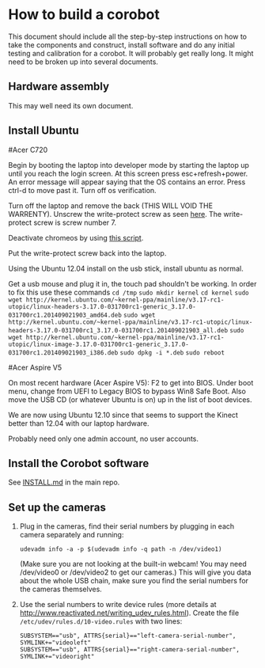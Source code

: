 # How to build a corobot

This document should include all the step-by-step instructions
on how to take the components and construct, install software
and do any initial testing and calibration for a corobot.  It
will probably get really long.  It might need to be broken up
into several documents.

## Hardware assembly

This may well need its own document.

## Install Ubuntu

#Acer C720

Begin by booting the laptop into developer mode by starting the laptop up until you reach the login screen.
At this screen press esc+refresh+power. An error message will appear saying that the 
OS contains an error. Press ctrl-d to move past it. Turn off os verification.

Turn off the laptop and remove the back (THIS WILL VOID THE WARRENTY).
Unscrew the write-protect screw as seen [here](http://www.chromium.org/_/rsrc/1381990807648/chromium-os/developer-information-for-chrome-os-devices/acer-c720-chromebook/c720-chromebook-annotated-innards.png). The write-protect screw is screw number 7.

Deactivate chromeos by using [this script](https://johnlewis.ie/custom-chromebook-firmware/rom-download/).

Put the write-protect screw back into the laptop.

Using the Ubuntu 12.04 install on the usb stick, install ubuntu as normal.

Get a usb mouse and plug it in, the touch pad shouldn't be working. In order to fix this use these commands
`cd /tmp`
`sudo mkdir kernel`
`cd kernel`
`sudo wget http://kernel.ubuntu.com/~kernel-ppa/mainline/v3.17-rc1-utopic/linux-headers-3.17.0-031700rc1-generic_3.17.0-031700rc1.201409021903_amd64.deb`
`sudo wget http://kernel.ubuntu.com/~kernel-ppa/mainline/v3.17-rc1-utopic/linux-headers-3.17.0-031700rc1_3.17.0-031700rc1.201409021903_all.deb`
`sudo wget http://kernel.ubuntu.com/~kernel-ppa/mainline/v3.17-rc1-utopic/linux-image-3.17.0-031700rc1-generic_3.17.0-031700rc1.201409021903_i386.deb`
`sudo dpkg -i *.deb`
`sudo reboot `

#Acer Aspire V5

On most recent hardware (Acer Aspire V5): F2 to get into BIOS.
Under boot menu, change from UEFI to Legacy BIOS to bypass Win8
Safe Boot.  Also move the USB CD (or whatever Ubuntu is on) up
in the list of boot devices.

We are now using Ubuntu 12.10 since that seems to support the Kinect better than 12.04 with our laptop hardware.

Probably need only one admin account, no user accounts.

## Install the Corobot software

See [INSTALL.md](https://github.com/corobotics/corobots/blob/master/INSTALL.md) in the main repo.

## Set up the cameras

1. Plug in the cameras, find their serial numbers by plugging in
   each camera separately and running:

    `udevadm info -a -p $(udevadm info -q path -n /dev/video1)`

   (Make sure you are not looking at the built-in webcam!  You may need /dev/video0 or /dev/video2 to get our cameras.)  This will give you data about the whole USB chain, make sure you find the serial numbers for the cameras themselves.
      
2. Use the serial numbers to write device rules
   (more details at <http://www.reactivated.net/writing_udev_rules.html>).
   Create the file `/etc/udev/rules.d/10-video.rules` with two lines:

    `SUBSYSTEM=="usb", ATTRS{serial}=="left-camera-serial-number", SYMLINK+="videoleft"`  
    `SUBSYSTEM=="usb", ATTRS{serial}=="right-camera-serial-number", SYMLINK+="videoright"`  

   
